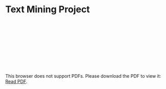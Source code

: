 # Text Mining Project

<object data="http://yoursite.com/the.pdf" type="application/pdf" width="700px" height="700px">
    <embed src="http://yoursite.com/the.pdf">
        <p>This browser does not support PDFs. Please download the PDF to view it: <a href="https://github.com/beatrizctgoncalves/project_tm/blob/master/Report_TextMining.pdf">Read PDF</a>.</p>
    </embed>
</object>
